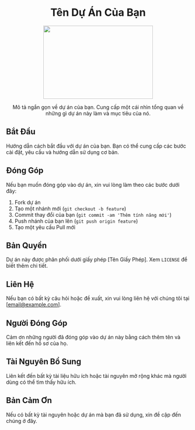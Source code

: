 <h1 align="center">Tên Dự Án Của Bạn</h1>

<p align="center">
  <img src="[https://images.app.goo.gl/RTxHhjM39LhG8kii8" width="300" height="200">
</p>

<p align="center">
  Mô tả ngắn gọn về dự án của bạn. Cung cấp một cái nhìn tổng quan về những gì dự án này làm và mục tiêu của nó.
</p>

## Bắt Đầu
Hướng dẫn cách bắt đầu với dự án của bạn. Bạn có thể cung cấp các bước cài đặt, yêu cầu và hướng dẫn sử dụng cơ bản.

## Đóng Góp
Nếu bạn muốn đóng góp vào dự án, xin vui lòng làm theo các bước dưới đây:
1. Fork dự án
2. Tạo một nhánh mới (`git checkout -b feature`)
3. Commit thay đổi của bạn (`git commit -am 'Thêm tính năng mới'`)
4. Push nhánh của bạn lên (`git push origin feature`)
5. Tạo một yêu cầu Pull mới

## Bản Quyền
Dự án này được phân phối dưới giấy phép [Tên Giấy Phép]. Xem `LICENSE` để biết thêm chi tiết.

## Liên Hệ
Nếu bạn có bất kỳ câu hỏi hoặc đề xuất, xin vui lòng liên hệ với chúng tôi tại [email@example.com].

## Người Đóng Góp
Cảm ơn những người đã đóng góp vào dự án này bằng cách thêm tên và liên kết đến hồ sơ của họ.

## Tài Nguyên Bổ Sung
Liên kết đến bất kỳ tài liệu hữu ích hoặc tài nguyên mở rộng khác mà người dùng có thể tìm thấy hữu ích.

## Bản Cảm Ơn
Nếu có bất kỳ tài nguyên hoặc dự án mà bạn đã sử dụng, xin đề cập đến chúng ở đây.
